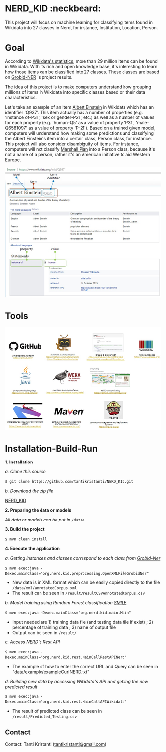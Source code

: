 # NERD_KID  :neckbeard:

This project will focus on machine learning for classifying items found in Wikidata into 27 classes in Nerd, for instance, Institution, Location, Person.

# Goal
According to [Wikidata's statistics](https://www.wikidata.org/wiki/Special:Statistics), more than 29 million items can be found in Wikidata. With its rich and open knowledge base, it's interesting to learn how those items can be classified into 27 classes. These classes are based on [Grobid-NER](http://grobid-ner.readthedocs.io/en/latest/class-and-senses/) 's project results.

The idea of this project is to make computers understand how grouping millions of items in Wikidata into specific classes based on their data characteristics.

Let's take an example of an item [Albert Einstein](https://www.wikidata.org/wiki/Q937) in Wikidata which has an identifier 'Q937'. This item actually has a number of properties (e.g. 'instance of-P31', 'sex or gender-P21', etc.) as well as a number of values for each property (e.g. 'human-Q5' as a value of property 'P31', 'male-Q6581097' as a value of property 'P-21'). Based on a trained given model, computers will understand how making some predictions and classifying the Albert Einstein's item into a certain class, Person class, for instance. This project will also consider disambiguity of items. For instance, computers will not classify [Marshall Plan](https://www.wikidata.org/wiki/Q4576) into a Person class, because it's not a name of a person, rather it's an American initiative to aid Western Europe. 

![Albert Einstein](pic/AlbertEinstein.jpg)

# Tools
![Tools](pic/Tools.jpg)

# Installation-Build-Run
**1. Installation**

*a. Clone this source* 

```$ git clone https://github.com/tantikristanti/NERD_KID.git```

*b. Download the zip file*

[NERD_KID](https://github.com/tantikristanti/NERD_KID/archive/master.zip)

**2. Preparing the data or models**

*All data or models can be put in* `/data/`

**3. Build the project**

```$ mvn clean install```

**4. Execute the application**


*a. Getting instances and classes correspond to each class from [Grobid-Ner](https://github.com/kermitt2/grobid-ner/tree/master/grobid-ner/resources/dataset/ner/corpus/xml/final)*

```$ mvn exec:java -Dexec.mainClass="org.nerd.kid.preprocessing.OpenXMLFileGrobidNer"```

- New data is in XML format which can be easily copied directly to the file `/data/xml/annotatedCorpus.xml`
- The result can be seen in `/result/resultCSVAnnotatedCorpus.csv`

*b. Model training using Random Forest classification [SMILE](https://github.com/haifengl/smile/)*

```$ mvn exec:java -Dexec.mainClass="org.nerd.kid.main.Main"```

- Input needed are 1) training data file (and testing data file if exist) ; 2) percentage of training data ; 3) name of output file
- Output can be seen in `/result/`

*c. Access NERD's Rest API*

```$ mvn exec:java -Dexec.mainClass="org.nerd.kid.rest.MainCallRestAPINerd"```

- The example of how to enter the correct URL and Query can be seen in "data/example/exampleCurlNERD.txt"

*d. Building new data by accessing Wikidata's API and getting the new predicted result*

```$ mvn exec:java -Dexec.mainClass="org.nerd.kid.rest.MainCallAPIWikidata"```

- The result of predicted class can be seen in `/result/Predicted_Testing.csv`
 
## Contact

Contact: Tanti Kristanti (<tantikristanti@gmail.com>)

